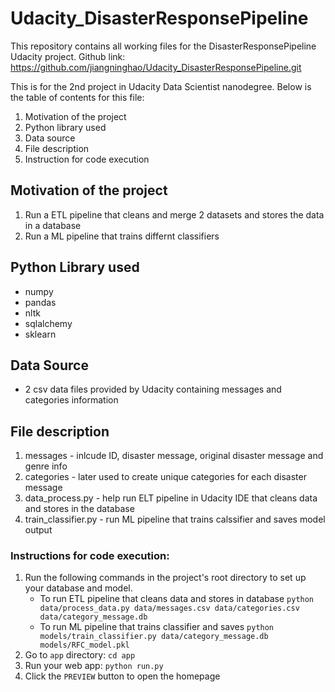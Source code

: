 # Udacity_DisasterResponsePipeline
This repository contains all working files for the DisasterResponsePipeline Udacity project. 
Github link: https://github.com/jiangninghao/Udacity_DisasterResponsePipeline.git

This is for the 2nd project in Udacity Data Scientist nanodegree. Below is the table of contents for this file: 
1. Motivation of the project
2. Python library used
3. Data source
4. File description
5. Instruction for code execution

## Motivation of the project 

1. Run a ETL pipeline that cleans and merge 2 datasets and stores the data in a database 
2. Run a ML pipeline that trains differnt classifiers 

## Python Library used
- numpy
- pandas
- nltk
- sqlalchemy
- sklearn

## Data Source
- 2 csv data files provided by Udacity containing messages and categories information

## File description 
1. messages - inlcude ID, disaster message, original disaster message and genre info
2. categories - later used to create unique categories for each disaster message
3. data_process.py - help run ELT pipeline in Udacity IDE that cleans data and stores in the database
4. train_classifier.py - run ML pipeline that trains calssifier and saves model output

### Instructions for code execution:
1. Run the following commands in the project's root directory to set up your database and model.
    - To run ETL pipeline that cleans data and stores in database
        `python data/process_data.py data/messages.csv data/categories.csv data/category_message.db`
    - To run ML pipeline that trains classifier and saves
        `python models/train_classifier.py data/category_message.db models/RFC_model.pkl`
2. Go to `app` directory: `cd app`
3. Run your web app: `python run.py`
4. Click the `PREVIEW` button to open the homepage


